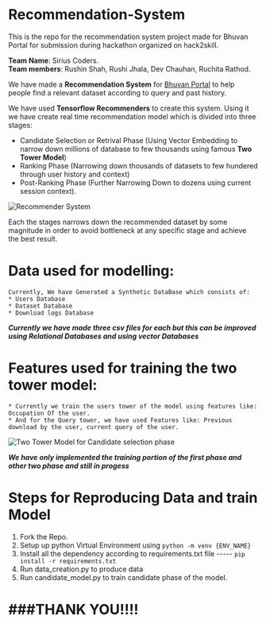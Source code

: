 # Recommendation-System
This is the repo for the recommendation system project made for Bhuvan Portal for submission during hackathon organized on hack2skill.

**Team Name**: Sirius Coders. </br>
**Team members**: Rushin Shah, Rushi Jhala, Dev Chauhan, Ruchita Rathod.

We have made a **Recommendation System** for [Bhuvan Portal](https://bhuvan.nrsc.gov.in/home/index.php) to help people find a relevant dataset according to query and past history.

We have used **Tensorflow Recommenders** to create this system. Using it we have create real time recommendation model which is divided into three stages:
* Candidate Selection or Retrival Phase (Using Vector Embedding to narrow down millions of database to few thousands using famous **Two Tower Model**)
* Ranking Phase (Narrowing down thousands of datasets to few hundered through user history and context)
* Post-Ranking Phase (Further Narrowing Down to dozens using current session context).


![Recommender System](https://storage.googleapis.com/gweb-cloudblog-publish/images/figure-01_a3ezgV3.max-700x700.jpg)

Each the stages narrows down the recommended dataset by some magnitude in order to avoid bottleneck at any specific stage and achieve the best result.
# Data used for modelling:
    Currently, We have Generated a Synthetic DataBase which consists of:
    * Users Database
    * Dataset Database
    * Download logs Database

**_Currently we have made three csv files for each but this can be improved using Relational Databases and using vector Databases_**

# Features used for training the two tower model:

    * Currently we train the users tower of the model using features like: Occupation Of the user.
    * And for the Query tower, we have used Features like: Previous download by the user, current query of the user.
  
![Two Tower Model for Candidate selection phase](https://storage.googleapis.com/gweb-cloudblog-publish/original_images/Figure-02.gif)

**_We have only implemented the training portion of the first phase and other two phase and still in progess_**


# Steps for Reproducing Data and train Model

1. Fork the Repo.
2. Setup up python Virtual Environment using `python -m venv {ENV_NAME}`
3. Install all the dependency according to requirements.txt file ----- `pip install -r requirements.txt`
4. Run data_creation.py to produce data
5. Run candidate_model.py to train candidate phase of the model.

#  ###THANK YOU!!!!

